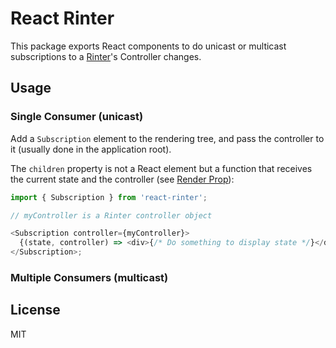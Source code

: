 # React Rinter

This package exports React components to do unicast or multicast subscriptions
to a [Rinter]'s Controller changes.

## Usage

### Single Consumer (unicast)

Add a `Subscription` element to the rendering tree, and pass the controller to
it (usually done in the application root).

The `children` property is not a React element but a function that receives the
current state and the controller (see [Render Prop]):

```js
import { Subscription } from 'react-rinter';

// myController is a Rinter controller object

<Subscription controller={myController}>
  {(state, controller) => <div>{/* Do something to display state */}</div>}
</Subscription>;
```

### Multiple Consumers (multicast)

## License

MIT

[rinter]: https://github.com/dfernandez79/rinter
[create-subscription]:
  https://github.com/facebook/react/tree/master/packages/create-subscription
[react context api]: https://reactjs.org/docs/context.html#reactcreatecontext
[render prop]: https://reactjs.org/docs/render-props.html

